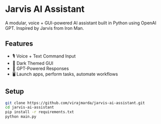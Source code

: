 # Jarvis AI Assistant

A modular, voice + GUI-powered AI assistant built in Python using OpenAI GPT. Inspired by Jarvis from Iron Man.

## Features
- 🎙 Voice + Text Command Input
- 🌙 Dark Themed GUI
- 🤖 GPT-Powered Responses
- 🖥 Launch apps, perform tasks, automate workflows

## Setup

```bash
git clone https://github.com/virajmarda/jarvis-ai-assistant.git
cd jarvis-ai-assistant
pip install -r requirements.txt
python main.py
